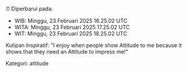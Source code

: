 ⏰ Diperbarui pada:
- WIB: Minggu, 23 Februari 2025 16.25.02 UTC
- WITA: Minggu, 23 Februari 2025 17.25.02 UTC
- WIT: Minggu, 23 Februari 2025 18.25.02 UTC

Kutipan Inspiratif:
"I enjoy when people show Attitude to me because it shows that they need an Attitude to impress me!"


Kategori: attitude

